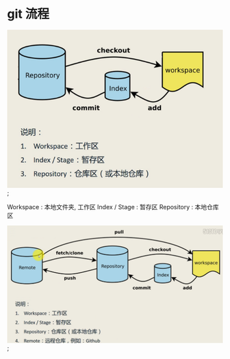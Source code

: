 # git 流程

![](images/a.png);

Workspace : 本地文件夹, 工作区
Index / Stage : 暂存区
Repository : 本地仓库区

![](images/b.png);
